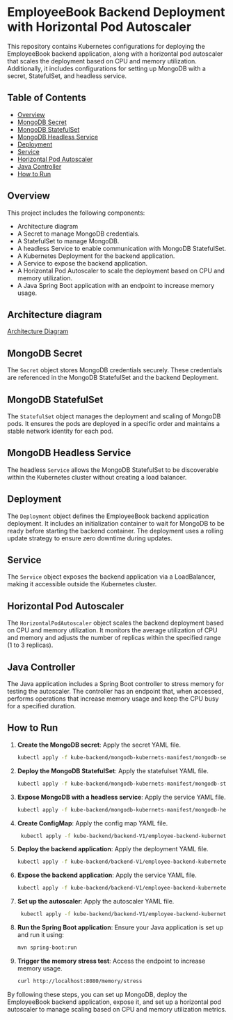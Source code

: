 # EmployeeBook Backend Deployment with Horizontal Pod Autoscaler

This repository contains Kubernetes configurations for deploying the EmployeeBook backend application, along with a horizontal pod autoscaler that scales the deployment based on CPU and memory utilization. Additionally, it includes configurations for setting up MongoDB with a secret, StatefulSet, and headless service.

## Table of Contents

- [Overview](#overview)
- [MongoDB Secret](#mongodb-secret)
- [MongoDB StatefulSet](#mongodb-statefulset)
- [MongoDB Headless Service](#mongodb-headless-service)
- [Deployment](#deployment)
- [Service](#service)
- [Horizontal Pod Autoscaler](#horizontal-pod-autoscaler)
- [Java Controller](#java-controller)
- [How to Run](#how-to-run)

## Overview

This project includes the following components:
- Architecture diagram
- A Secret to manage MongoDB credentials.
- A StatefulSet to manage MongoDB.
- A headless Service to enable communication with MongoDB StatefulSet.
- A Kubernetes Deployment for the backend application.
- A Service to expose the backend application.
- A Horizontal Pod Autoscaler to scale the deployment based on CPU and memory utilization.
- A Java Spring Boot application with an endpoint to increase memory usage.

## Architecture diagram

[Architecture Diagram](./img/architecture.png)

## MongoDB Secret

The `Secret` object stores MongoDB credentials securely. These credentials are referenced in the MongoDB StatefulSet and the backend Deployment.

## MongoDB StatefulSet

The `StatefulSet` object manages the deployment and scaling of MongoDB pods. It ensures the pods are deployed in a specific order and maintains a stable network identity for each pod.

## MongoDB Headless Service

The headless `Service` allows the MongoDB StatefulSet to be discoverable within the Kubernetes cluster without creating a load balancer.

## Deployment

The `Deployment` object defines the EmployeeBook backend application deployment. It includes an initialization container to wait for MongoDB to be ready before starting the backend container. The deployment uses a rolling update strategy to ensure zero downtime during updates.

## Service

The `Service` object exposes the backend application via a LoadBalancer, making it accessible outside the Kubernetes cluster.

## Horizontal Pod Autoscaler

The `HorizontalPodAutoscaler` object scales the backend deployment based on CPU and memory utilization. It monitors the average utilization of CPU and memory and adjusts the number of replicas within the specified range (1 to 3 replicas).

## Java Controller

The Java application includes a Spring Boot controller to stress memory for testing the autoscaler. The controller has an endpoint that, when accessed, performs operations that increase memory usage and keep the CPU busy for a specified duration.

## How to Run

1. **Create the MongoDB secret**: Apply the secret YAML file.
    ```sh
    kubectl apply -f kube-backend/mongodb-kubernets-manifest/mongodb-secret.yaml 
    ```

2. **Deploy the MongoDB StatefulSet**: Apply the statefulset YAML file.
    ```sh
    kubectl apply -f kube-backend/mongodb-kubernets-manifest/mongodb-statuefulset.yaml
    ```

3. **Expose MongoDB with a headless service**: Apply the service YAML file.
    ```sh
    kubectl apply -f kube-backend/mongodb-kubernets-manifest/mongodb-headless-svc.yaml
    ```
    
4. **Create ConfigMap**: Apply the config map YAML file.
    ```sh
     kubectl apply -f kube-backend/backend-V1/employee-backend-kubernetes-manifests/employee-configmap.yaml
    ```
    
5. **Deploy the backend application**: Apply the deployment YAML file.
    ```sh
    kubectl apply -f kube-backend/backend-V1/employee-backend-kubernetes-manifests/employee-backend.deployment.yaml
    ```

6. **Expose the backend application**: Apply the service YAML file.
    ```sh
    kubectl apply -f kube-backend/backend-V1/employee-backend-kubernetes-manifests/employee-backend.service.yaml
    ```

7. **Set up the autoscaler**: Apply the autoscaler YAML file.
    ```sh
     kubectl apply -f kube-backend/backend-V1/employee-backend-kubernetes-manifests/employee-horizontalAutoScaler.yaml 
    ```

8. **Run the Spring Boot application**: Ensure your Java application is set up and run it using:
    ```sh
    mvn spring-boot:run
    ```

9. **Trigger the memory stress test**: Access the endpoint to increase memory usage.
    ```sh
    curl http://localhost:8080/memory/stress
    ```

By following these steps, you can set up MongoDB, deploy the EmployeeBook backend application, expose it, and set up a horizontal pod autoscaler to manage scaling based on CPU and memory utilization metrics.
